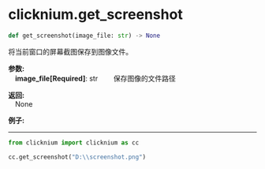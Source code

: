 
# clicknium.get_screenshot

```python
def get_screenshot(image_file: str) -> None
```

将当前窗口的屏幕截图保存到图像文件。

**参数:**  
    &emsp;**image_file[Required]**: str
        &emsp;&emsp;保存图像的文件路径

**返回:**  
    &emsp;None

**例子:**
***
```python
from clicknium import clicknium as cc

cc.get_screenshot("D:\\screenshot.png")

```